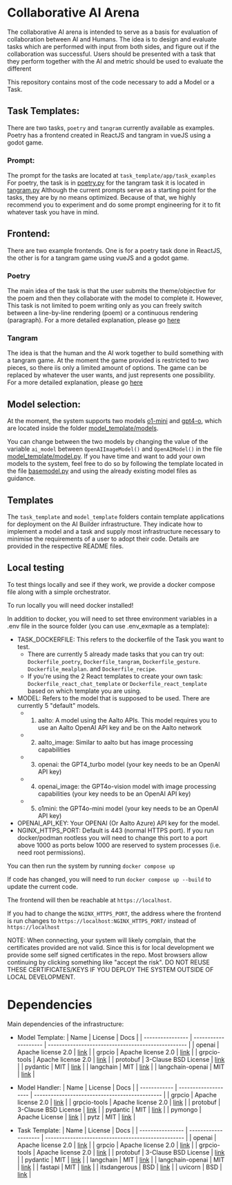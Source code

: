 # Collaborative AI Arena

The collaborative AI arena is intended to serve as a basis for evaluation of collaboration between AI and Humans. The idea is to design and evaluate tasks which are performed with input from both sides, and figure out if the collaboration was successful.
Users should be presented with a task that they perform together with the AI and metric should be used to evaluate the different

This repository contains most of the code necessary to add a Model or a Task.

## Task Templates:

There are two tasks, `poetry` and `tangram` currently available as examples. Poetry has a frontend created in ReactJS and tangram in vueJS using a godot game.

### Prompt:

The prompt for the tasks are located at `task_template/app/task_examples` For poetry, the task is in [poetry.py](task_template/app/task_examples/poetry.py)
for the tangram task it is located in [tangram.py](task_template/app/task_examples/tangram.py)
Although the current prompts serve as a starting point for the tasks, they are by no means optimized. Because of that, we highly recommend you to experiment and do some prompt engineering for it to fit whatever task you have in mind.

## Frontend:

There are two example frontends. One is for a poetry task done in ReactJS, the other is for a tangram game using vueJS and a godot game.

### Poetry

The main idea of the task is that the user submits the theme/objective for the poem and then they collaborate with the model to complete it. However, This task is not limited to poem writing only as you can freely switch between a line-by-line rendering (poem) or a continuous rendering (paragraph). For a more detailed explanation, please go [here](task_template/frontend_poetry/README.md)

### Tangram

The idea is that the human and the AI work together to build something with a tangram game. At the moment the game provided is restricted to two pieces, so there iis only a limited amount of options. The game can be replaced by whatever the user wants, and just represents one possibility.
For a more detailed explanation, please go [here](task_template/frontend_tangram/README.md)

## Model selection:

At the moment, the system supports two models [o1-mini](model_template/models/openAI_model.py) and [gpt4-o](model_template/models/openAI_image_model.py), which are located inside the folder [model_template/models](model_template/models).

You can change between the two models by changing the value of the variable `ai_model` between `OpenAIImageModel()` and `OpenAIModel()` in the file [model_template/model.py](model_template/model.py).
If you have time and want to add your own models to the system, feel free to do so by following the template located in the file [basemodel.py](model_template/models/basemodel.py) and using the already existing model files as guidance.

## Templates

The `task_template` and `model_template` folders contain template applications for deployment on the AI Builder infrastructure.
They indicate how to implement a model and a task and supply most infrastructure necessary to minimise the requirements of a user to adopt their code.
Details are provided in the respective README files.

## Local testing

<a id="local-testing"></a>
To test things locally and see if they work, we provide a docker compose file along with a simple orchestrator.

To run locally you will need docker installed!

In addition to docker, you will need to set three environment variables in a .env file in the source folder (you can use .env_exmaple as a template):

- TASK_DOCKERFILE: This refers to the dockerfile of the Task you want to test.
  - There are currently 5 already made tasks that you can try out: `Dockerfile_poetry`, `Dockerfile_tangram`, `Dockerfile_gesture`. `Dockerfile_mealplan`. and `Dockerfile_recipe`.
  - If you're using the 2 React templates to create your own task: `Dockerfile_react_chat_template` or `Dockerfile_react_template` based on which template you are using.
- MODEL: Refers to the model that is supposed to be used. There are currently 5 "default" models.
  - 1. aalto: A model using the Aalto APIs. This model requires you to use an Aalto OpenAI API key and be on the Aalto network
  - 2. aalto_image: Similar to aalto but has image processing capabilities
  - 3. openai: the GPT4_turbo model (your key needs to be an OpenAI API key)
  - 4. openai_image: the GPT4o-vision model with image processing capabilities (your key needs to be an OpenAI API key)
  - 5. o1mini: the GPT4o-mini model (your key needs to be an OpenAI API key)
- OPENAI_API_KEY: Your OPENAI (Or Aalto Azure) API key for the model.
- NGINX_HTTPS_PORT: Default is 443 (normal HTTPS port). If you run docker/podman rootless you will need to change this port to a port above 1000 as ports below 1000 are reserved to system processes (i.e. need root permissions).

You can then run the system by running `docker compose up`

If code has changed, you will need to run `docker compose up --build` to update the current code.

The frontend will then be reachable at `https://localhost`.

If you had to change the `NGINX_HTTPS_PORT`, the address where the frontend is run changes to `https://localhost:NGINX_HTTPS_PORT/` instead of `https://localhost`

NOTE: When connecting, your system will likely complain, that the certificates provided are not valid. Since this is for local development we provide some self signed certificates in the repo. Most browsers allow continuing by clicking something like "accept the risk".
DO NOT REUSE THESE CERTIFICATES/KEYS IF YOU DEPLOY THE SYSTEM OUTSIDE OF LOCAL DEVELOPMENT.

# Dependencies

Main dependencies of the infrastructure:

- Model Template:
  | Name | License | Docs |
  | ---------------- | -------------------- | -------------------------------------------------- |
  | openai | Apache license 2.0 | [link](https://pypi.org/project/openai/) |
  | grpcio | Apache license 2.0 | [link](https://pypi.org/project/grpcio/) |
  | grpcio-tools | Apache license 2.0 | [link](https://pypi.org/project/grpcio-tools/) |
  | protobuf | 3-Clause BSD License | [link](https://pypi.org/project/protobuf/) |
  | pydantic | MIT | [link](https://pypi.org/project/pydantic/) |
  | langchain | MIT | [link](https://pypi.org/project/langchain/) |
  | langchain-openai | MIT | [link](https://pypi.org/project/langchain-openai/) |

- Model Handler:
  | Name | License | Docs |
  | ------------ | -------------------- | ---------------------------------------------- |
  | grpcio | Apache license 2.0 | [link](https://pypi.org/project/grpcio/) |
  | grpcio-tools | Apache license 2.0 | [link](https://pypi.org/project/grpcio-tools/) |
  | protobuf | 3-Clause BSD License | [link](https://pypi.org/project/protobuf/) |
  | pydantic | MIT | [link](https://pypi.org/project/pydantic/) |
  | pymongo | Apache License | [link](https://pypi.org/project/pymongo/) |
  | pytz | MIT | [link](https://pypi.org/project/pytz/) |

- Task Template:
  | Name | License | Docs |
  | ---------------- | -------------------- | -------------------------------------------------- |
  | openai | Apache license 2.0 | [link](https://pypi.org/project/openai/) |
  | grpcio | Apache license 2.0 | [link](https://pypi.org/project/grpcio/) |
  | grpcio-tools | Apache license 2.0 | [link](https://pypi.org/project/grpcio-tools/) |
  | protobuf | 3-Clause BSD License | [link](https://pypi.org/project/protobuf/) |
  | pydantic | MIT | [link](https://pypi.org/project/pydantic/) |
  | langchain | MIT | [link](https://pypi.org/project/langchain/) |
  | langchain-openai | MIT | [link](https://pypi.org/project/langchain-openai/) |
  | fastapi | MIT | [link](https://pypi.org/project/fastapi/) |
  | itsdangerous | BSD | [link](https://pypi.org/project/itsdangerous/) |
  | uvicorn | BSD | [link](https://pypi.org/project/uvicorn/) |
